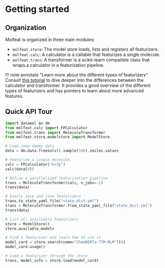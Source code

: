 # Getting started
## Organization
Molfeat is organized in three main modules:

- `molfeat.store`: The model store loads, lists and registers all featurizers.
- `molfeat.calc`: A calculator is a callable that featurizes a single molecule. 
- `molfeat.trans`: A transformer is a scikit-learn compatible class that wraps a calculator in a featurization pipeline.

!!! note annotate "Learn more about the different types of featurizers"
    Consult [this tutorial](../tutorials/types_of_featurizers.html) to dive deeper into the differences between the calculator and transformer.
    It provides a good overview of the different types of featurizers and has pointers to learn about more advanced features. 

## Quick API Tour
```python
import datamol as dm
from molfeat.calc import FPCalculator
from molfeat.trans import MoleculeTransformer
from molfeat.store.modelstore import ModelStore

# Load some dummy data
data = dm.data.freesolv().sample(500).smiles.values

# Featurize a single molecule
calc = FPCalculator("ecfp")
calc(data[0])

# Define a parallelized featurization pipeline
trans = MoleculeTransformer(calc, n_jobs=-1)
trans(data)

# Easily save and load featurizers
trans.to_state_yaml_file("state_dict.yml")
trans = MoleculeTransformer.from_state_yaml_file("state_dict.yml")
trans(data)

# List all availaible featurizers
store = ModelStore()
store.available_models

# Find a featurizer and learn how to use it
model_card = store.search(name="ChemBERTa-77M-MLM")[0]
model_card.usage()

# Load a featurizer through the store
trans, model_info = store.load(model_card)
```

